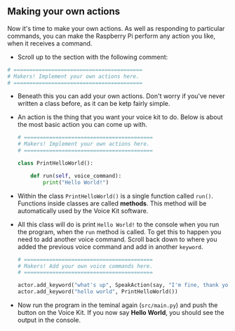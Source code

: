 ## Making your own actions

Now it's time to make your own actions. As well as responding to particular commands, you can make the Raspberry Pi perform any action you like, when it receives a command.

- Scroll up to the section with the following comment:

```python
# =========================================
# Makers! Implement your own actions here.
# =========================================
```

- Beneath this you can add your own actions. Don't worry if you've never written a class before, as it can be ketp fairly simple.

- An action is the thing that you want your voice kit to do. Below is about the most basic action you can come up with.

	```python
	# =========================================
	# Makers! Implement your own actions here.
	# =========================================
	
	class PrintHelloWorld():

		def run(self, voice_command):
			print("Hello World!")
	```
- Within the class `PrintHelloWorld()` is a single function called `run()`. Functions inside classes are called **methods**. This method will be automatically used by the Voice Kit software.

- All this class will do is print `Hello World!` to the console when you run the program, when the `run` method is called. To get this to happen you need to add another voice command. Scroll back down to where you added the previous voice command and add in another `keyword`.

	```python
	# =========================================
	# Makers! Add your own voice commands here.
	# =========================================
	
	actor.add_keyword("what's up", SpeakAction(say, "I'm fine, thank you"))
	actor.add_keyword("hello world", PrintHelloWorld())
	```

- Now run the program in the teminal again (`src/main.py`) and push the button on the Voice Kit. If you now say **Hello World**, you should see the output in the console.

